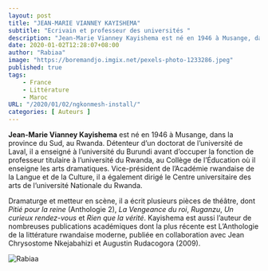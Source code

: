 ```yaml
---
layout: post 
title: "JEAN-MARIE VIANNEY KAYISHEMA"
subtitle: "Ecrivain et professeur des universités "
description: "Jean-Marie Vianney Kayishema est né en 1946 à Musange, dans la province du Sud, au Rwanda. Détenteur d’un doctorat de l’université de Laval, il a enseigné à l’université du Burundi avant d’occuper la fonction de professeur titulaire à l’université du Rwanda, au Collège de l’Éducation où il enseigne les arts dramatiques. Vice-président de l’Académie rwandaise de la Langue et de la Culture, il a également dirigé le Centre universitaire des arts de l’université Nationale du Rwanda. "
date: 2020-01-02T12:28:07+08:00
author: "Rabiaa"
image: "https://boremandjo.imgix.net/pexels-photo-1233286.jpeg"
published: true
tags:
    - France 
    - Littérature
    - Maroc
URL: "/2020/01/02/ngkonmesh-install/"
categories: [ Auteurs ]
---
```


**Jean-Marie Vianney Kayishema** est né en 1946 à Musange, dans la province du Sud, au Rwanda. Détenteur d’un doctorat de l’université de Laval, il a enseigné à l’université du Burundi avant d’occuper la fonction de professeur titulaire à l’université du Rwanda, au Collège de l’Éducation où il enseigne les arts dramatiques. Vice-président de l’Académie rwandaise de la Langue et de la Culture, il a également dirigé le Centre universitaire des arts de l’université Nationale du Rwanda. 

Dramaturge et metteur en scène, il a écrit plusieurs pièces de théâtre, dont *Pitié pour la reine* (Anthologie 2), *La Vengeance du roi*, *Ruganzu*, *Un curieux rendez-vous* et *Rien que la vérité*. Kayishema est aussi l’auteur de nombreuses publications académiques dont la plus récente est L’Anthologie de la littérature rwandaise moderne, publiée en collaboration avec Jean Chrysostome Nkejabahizi et Augustin Rudacogora (2009). 

![Rabiaa](https://boremandjo.imgix.net/Jean-Marie.PNG)